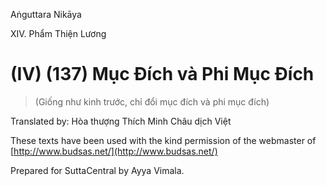 Aṅguttara Nikāya

XIV. Phẩm Thiện Lương

# (IV) (137) Mục Ðích và Phi Mục Ðích

> (Giống như kinh trước, chỉ đổi mục đích và phi mục đích)

Translated by: Hòa thượng Thích Minh Châu dịch Việt

These texts have been used with the kind permission of the webmaster of [http://www.budsas.net/](http://www.budsas.net/)

Prepared for SuttaCentral by Ayya Vimala.
